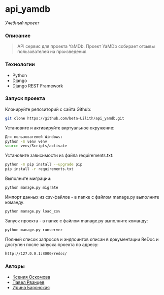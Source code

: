 # api_yamdb
_Учебный проект_

### Описание
>API сервис для проекта YaMDb. Проект YaMDb собирает отзывы пользователей на произведения.

### Технологии
- Python
- Django
- Django REST Framework

### Запуск проекта

Клонируйте репозиторий с сайта Github:

```sh
git clone https://github.com/beta-Lilith/api_yamdb.git
```

Установите и активируйте виртуальное окружение:

```sh
Для пользователей Windows:
python -m venv venv
source venv/Scripts/activate
```

Установите зависимости из файла requirements.txt:

```sh
python -m pip install --upgrade pip
pip install -r requirements.txt
```

Выполните миграции:

```sh
python manage.py migrate
```

Импорт данных из csv-файлов - в папке с файлом manage.py выполните команду:

```sh
python manage.py load_csv
```

Запуск проекта - в папке с файлом manage.py выполните команду:

```sh
python manage.py runserver
```

Полный список запросов и эндпоинтов описан в документации ReDoc и доступен после запуска проекта по адресу:

```sh
http://127.0.0.1:8000/redoc/
```

### Авторы

- [Ксения Оскомова](https://github.com/beta-Lilith)
- [Павел Рванцев](https://github.com/Paulman132)
- [Ирина Баронская](https://github.com/Irin-Baro)
